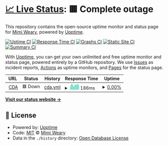 # [📈 Live Status](https://mimiweary.github.io/copper-uptime): <!--live status--> **🟥 Complete outage**

This repository contains the open-source uptime monitor and status page for [Mimi Weary](https://mimiweary.github.io/copper-uptime), powered by [Upptime](https://github.com/upptime/upptime).

[![Uptime CI](https://github.com/mimiweary/copper-uptime/workflows/Uptime%20CI/badge.svg)](https://github.com/mimiweary/copper-uptime/actions?query=workflow%3A%22Uptime+CI%22)
[![Response Time CI](https://github.com/mimiweary/copper-uptime/workflows/Response%20Time%20CI/badge.svg)](https://github.com/mimiweary/copper-uptime/actions?query=workflow%3A%22Response+Time+CI%22)
[![Graphs CI](https://github.com/mimiweary/copper-uptime/workflows/Graphs%20CI/badge.svg)](https://github.com/mimiweary/copper-uptime/actions?query=workflow%3A%22Graphs+CI%22)
[![Static Site CI](https://github.com/mimiweary/copper-uptime/workflows/Static%20Site%20CI/badge.svg)](https://github.com/mimiweary/copper-uptime/actions?query=workflow%3A%22Static+Site+CI%22)
[![Summary CI](https://github.com/mimiweary/copper-uptime/workflows/Summary%20CI/badge.svg)](https://github.com/mimiweary/copper-uptime/actions?query=workflow%3A%22Summary+CI%22)

With [Upptime](https://upptime.js.org), you can get your own unlimited and free uptime monitor and status page, powered entirely by a GitHub repository. We use [Issues](https://github.com/mimiweary/copper-uptime/issues) as incident reports, [Actions](https://github.com/mimiweary/copper-uptime/actions) as uptime monitors, and [Pages](https://mimiweary.github.io/copper-uptime) for the status page.

<!--start: status pages-->
<!-- This summary is generated by Upptime (https://github.com/upptime/upptime) -->
<!-- Do not edit this manually, your changes will be overwritten -->
<!-- prettier-ignore -->
| URL | Status | History | Response Time | Uptime |
| --- | ------ | ------- | ------------- | ------ |
| <img alt="" src="https://icons.duckduckgo.com/ip3/copper.org.ico" height="13"> [CDA](https://copper.org/homepage.php) | 🟥 Down | [cda.yml](https://github.com/mimiweary/copper-uptime/commits/HEAD/history/cda.yml) | <details><summary><img alt="Response time graph" src="./graphs/cda/response-time-week.png" height="20"> 186ms</summary><br><a href="https://mimiweary.github.io/copper-uptime/history/cda"><img alt="Response time 924" src="https://img.shields.io/endpoint?url=https%3A%2F%2Fraw.githubusercontent.com%2Fmimiweary%2Fcopper-uptime%2FHEAD%2Fapi%2Fcda%2Fresponse-time.json"></a><br><a href="https://mimiweary.github.io/copper-uptime/history/cda"><img alt="24-hour response time 143" src="https://img.shields.io/endpoint?url=https%3A%2F%2Fraw.githubusercontent.com%2Fmimiweary%2Fcopper-uptime%2FHEAD%2Fapi%2Fcda%2Fresponse-time-day.json"></a><br><a href="https://mimiweary.github.io/copper-uptime/history/cda"><img alt="7-day response time 186" src="https://img.shields.io/endpoint?url=https%3A%2F%2Fraw.githubusercontent.com%2Fmimiweary%2Fcopper-uptime%2FHEAD%2Fapi%2Fcda%2Fresponse-time-week.json"></a><br><a href="https://mimiweary.github.io/copper-uptime/history/cda"><img alt="30-day response time 206" src="https://img.shields.io/endpoint?url=https%3A%2F%2Fraw.githubusercontent.com%2Fmimiweary%2Fcopper-uptime%2FHEAD%2Fapi%2Fcda%2Fresponse-time-month.json"></a><br><a href="https://mimiweary.github.io/copper-uptime/history/cda"><img alt="1-year response time 924" src="https://img.shields.io/endpoint?url=https%3A%2F%2Fraw.githubusercontent.com%2Fmimiweary%2Fcopper-uptime%2FHEAD%2Fapi%2Fcda%2Fresponse-time-year.json"></a></details> | <details><summary><a href="https://mimiweary.github.io/copper-uptime/history/cda">0.00%</a></summary><a href="https://mimiweary.github.io/copper-uptime/history/cda"><img alt="All-time uptime 60.09%" src="https://img.shields.io/endpoint?url=https%3A%2F%2Fraw.githubusercontent.com%2Fmimiweary%2Fcopper-uptime%2FHEAD%2Fapi%2Fcda%2Fuptime.json"></a><br><a href="https://mimiweary.github.io/copper-uptime/history/cda"><img alt="24-hour uptime 0.00%" src="https://img.shields.io/endpoint?url=https%3A%2F%2Fraw.githubusercontent.com%2Fmimiweary%2Fcopper-uptime%2FHEAD%2Fapi%2Fcda%2Fuptime-day.json"></a><br><a href="https://mimiweary.github.io/copper-uptime/history/cda"><img alt="7-day uptime 0.00%" src="https://img.shields.io/endpoint?url=https%3A%2F%2Fraw.githubusercontent.com%2Fmimiweary%2Fcopper-uptime%2FHEAD%2Fapi%2Fcda%2Fuptime-week.json"></a><br><a href="https://mimiweary.github.io/copper-uptime/history/cda"><img alt="30-day uptime 26.47%" src="https://img.shields.io/endpoint?url=https%3A%2F%2Fraw.githubusercontent.com%2Fmimiweary%2Fcopper-uptime%2FHEAD%2Fapi%2Fcda%2Fuptime-month.json"></a><br><a href="https://mimiweary.github.io/copper-uptime/history/cda"><img alt="1-year uptime 60.09%" src="https://img.shields.io/endpoint?url=https%3A%2F%2Fraw.githubusercontent.com%2Fmimiweary%2Fcopper-uptime%2FHEAD%2Fapi%2Fcda%2Fuptime-year.json"></a></details>

<!--end: status pages-->

[**Visit our status website →**](https://mimiweary.github.io/copper-uptime)

## 📄 License

- Powered by: [Upptime](https://github.com/upptime/upptime)
- Code: [MIT](./LICENSE) © [Mimi Weary](https://mimiweary.github.io/copper-uptime)
- Data in the `./history` directory: [Open Database License](https://opendatacommons.org/licenses/odbl/1-0/)
